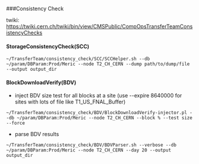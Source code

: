 ###Consistency Check

twiki: https://twiki.cern.ch/twiki/bin/view/CMSPublic/CompOpsTransferTeamConsistencyChecks

#### StorageConsistencyCheck(SCC)
```
~/TransferTeam/consistency_check/SCC/SCCHelper.sh --db ~/param/DBParam:Prod/Meric --node T2_CH_CERN --dump path/to/dump/file --output output_dir
```
#### BlockDownloadVerify(BDV)

* inject BDV size test for all blocks at a site
(use --expire 8640000 for sites with lots of file like T1_US_FNAL_Buffer)
```
~/TransferTeam/consistency_check/BDV/BlockDownloadVerify-injector.pl --db ~/param/DBParam:Prod/Meric --node T2_CH_CERN --block % --test size --force 
```

* parse BDV results
```
~/TransferTeam/consistency_check/BDV/BDVParser.sh --verbose --db ~/param/DBParam:Prod/Meric --node T2_CH_CERN --day 20 --output output_dir
```
